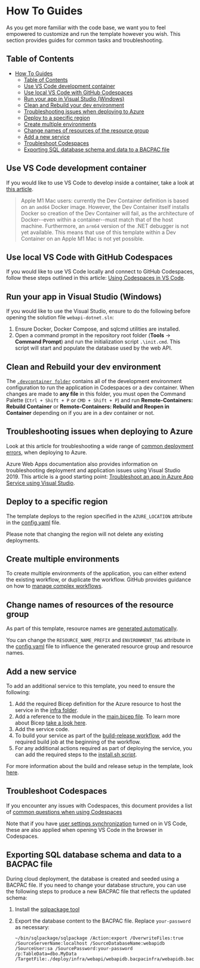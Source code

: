 # How To Guides

As you get more familiar with the code base, we want you to feel empowered to customize and run the template however you wish. This section provides guides for common tasks and troubleshooting.

## Table of Contents

- [How To Guides](#how-to-guides)
  - [Table of Contents](#table-of-contents)
  - [Use VS Code development container](#use-vs-code-development-container)
  - [Use local VS Code with GitHub Codespaces](#use-local-vs-code-with-github-codespaces)
  - [Run your app in Visual Studio (Windows)](#run-your-app-in-visual-studio-windows)
  - [Clean and Rebuild your dev environment](#clean-and-rebuild-your-dev-environment)
  - [Troubleshooting issues when deploying to Azure](#troubleshooting-issues-when-deploying-to-azure)
  - [Deploy to a specific region](#deploy-to-a-specific-region)
  - [Create multiple environments](#create-multiple-environments)
  - [Change names of resources of the resource group](#change-names-of-resources-of-the-resource-group)
  - [Add a new service](#add-a-new-service)
  - [Troubleshoot Codespaces](#troubleshoot-codespaces)
  - [Exporting SQL database schema and data to a BACPAC file](#exporting-sql-database-schema-and-data-to-a-bacpac-file)

## Use VS Code development container

If you would like to use VS Code to develop inside a container, take a look at [this article](https://code.visualstudio.com/docs/remote/containers).

> Apple M1 Mac users: currently the Dev Container definition is based on an `amd64` Docker image. However, the Dev Container itself installs Docker so creation of the Dev Container will fail, as the architecture of Docker--even within a container--must match that of the host machine. Furthermore, an `arm64` version of the .NET debugger is not yet available. This means that use of this template within a Dev Container on an Apple M1 Mac is not yet possible.

## Use local VS Code with GitHub Codespaces

If you would like to use VS Code locally and connect to GitHub Codespaces, follow these steps outlined in this article: [Using Codespaces in VS Code](https://docs.github.com/github/developing-online-with-codespaces/using-codespaces-in-visual-studio-code).

## Run your app in Visual Studio (Windows)

If you would like to use the Visual Studio, ensure to do the following before opening the solution file `webapi-dotnet.sln`: 

1. Ensure Docker, Docker Compose, and sqlcmd utilities are installed.
1. Open a command prompt in the repository root folder (**Tools** -> **Command Prompt**) and run the initialization script `.\init.cmd`. This script will start and populate the database used by the web API.

## Clean and Rebuild your dev environment

The [`.devcontainer folder`](../.devcontainer/) contains all of the development environment configuration to run the application in Codespaces or a dev container. When changes are made to **any file** in this folder, you must open the Command Palette (`Ctrl + Shift + P`  or `CMD + Shift + P`) and run **Remote-Containers: Rebuild Container** or **Remote-Containers: Rebuild and Reopen in Container** depending on if you are in a dev container or not.

## Troubleshooting issues when deploying to Azure

Look at this article for troubleshooting a wide range of [common deployment errors](https://docs.microsoft.com/en-us/azure/azure-resource-manager/templates/common-deployment-errors), when deploying to Azure.

Azure Web Apps documentation also provides information on troubleshooting deployment and application issues using Visual Studio 2019. This article is a good starting point: [Troubleshoot an app in Azure App Service using Visual Studio](https://docs.microsoft.com/en-us/azure/app-service/troubleshoot-dotnet-visual-studio).

## Deploy to a specific region

The template deploys to the region specified in the `AZURE_LOCATION` attribute in the [config.yaml](../deploy/config.yaml) file.

Please note that changing the region will not delete any existing deployments.

## Create multiple environments

To create multiple environments of the application, you can either extend the existing workflow, or duplicate the workflow. GitHub provides guidance on how to [manage complex workflows](https://docs.github.com/en/actions/learn-github-actions/managing-complex-workflows).
## Change names of resources of the resource group

As part of this template, resource names are [generated automatically](/docs/concepts.md#resource-naming).

You can change the `RESOURCE_NAME_PREFIX` and `ENVIRONMENT_TAG` attribute in the [config.yaml](../deploy/config.yaml) file to influence the generated resource group and resource names.

## Add a new service

To add an additional service to this template, you need to ensure the following:

1. Add the required Bicep definition for the Azure resource to host the service in the [infra folder](../deploy/infra/).
1. Add a reference to the module in the [main.bicep file](../deploy/infra/main.bicep). To learn more about Bicep [take a look here](https://docs.microsoft.com/en-us/azure/azure-resource-manager/templates/bicep-overview).
1. Add the service code.
1. To build your service as part of the [build-release workflow](../.github/workflows/build_release.yaml), add the required build job at the beginning of the workflow.
1. For any additional actions required as part of deploying the service, you can add the required steps to the [install.sh script](../deploy/scripts/install.sh).

For more information about the build and release setup in the template, look [here](/docs/concepts.md#build-and-deployment).

## Troubleshoot Codespaces

If you encounter any issues with Codespaces, this document provides a list of [common questions when using Codespaces](https://code.visualstudio.com/docs/remote/codespaces#_common-questions)

Note that if you have [user settings synchronization](https://code.visualstudio.com/docs/editor/settings-sync) turned on in VS Code, these are also applied when opening VS Code in the browser in Codespaces.

## Exporting SQL database schema and data to a BACPAC file

During cloud deployment, the database is created and seeded using a BACPAC file. If you need to change your database structure, you can use the following steps to produce a new BACPAC file that reflects the updated schema:

1. Install the [sqlpackage tool](https://docs.microsoft.com/sql/tools/sqlpackage/sqlpackage-download)
1. Export the database content to the BACPAC file. Replace `your-password` as necessary:

    ```shell
    ~/bin/sqlpackage/sqlpackage /Action:export /OverwriteFiles:true /SourceServerName:localhost /SourceDatabaseName:webapidb /SourceUser:sa /SourcePassword:your-password /p:TableData=dbo.MyData /TargetFile:./deploy/infra/webapi/webapidb.bacpacinfra/webapidb.bacpac
    ```
